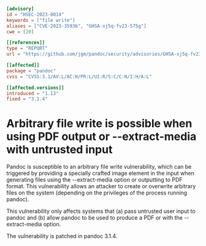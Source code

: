 ```toml
[advisory]
id = "HSEC-2023-0014"
keywords = ["file write"]
aliases = ["CVE-2023-35936", "GHSA-xj5q-fv23-575g"]
cwe = [20]

[[references]]
type = "REPORT"
url = "https://github.com/jgm/pandoc/security/advisories/GHSA-xj5q-fv23-575g"

[[affected]]
package = "pandoc"
cvss = "CVSS:3.1/AV:L/AC:H/PR:L/UI:R/S:C/C:N/I:H/A:L"

[[affected.versions]]
introduced = "1.13"
fixed = "3.1.4"

```
# Arbitrary file write is possible when using PDF output or --extract-media with untrusted input

Pandoc is susceptible to an arbitrary file write vulnerability, which can be triggered by providing a specially crafted image element in the input when generating files using the --extract-media option or outputting to PDF format. This vulnerability allows an attacker to create or overwrite arbitrary files on the system (depending on the privileges of the process running pandoc).

This vulnerability only affects systems that (a) pass untrusted user input to pandoc and (b) allow pandoc to be used to produce a PDF or with the --extract-media option.

The vulnerability is patched in pandoc 3.1.4.
